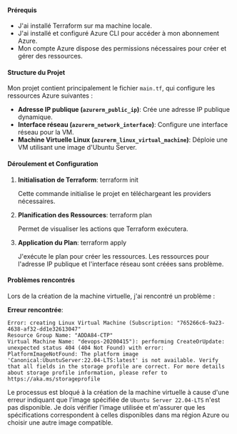 #### Prérequis
- J'ai installé Terraform sur ma machine locale.
- J'ai installé et configuré Azure CLI pour accéder à mon abonnement Azure.
- Mon compte Azure dispose des permissions nécessaires pour créer et gérer des ressources.

#### Structure du Projet
Mon projet contient principalement le fichier `main.tf`, qui configure les ressources Azure suivantes :
- **Adresse IP publique (`azurerm_public_ip`)**: Crée une adresse IP publique dynamique.
- **Interface réseau (`azurerm_network_interface`)**: Configure une interface réseau pour la VM.
- **Machine Virtuelle Linux (`azurerm_linux_virtual_machine`)**: Déploie une VM utilisant une image d'Ubuntu Server.

#### Déroulement et Configuration
1. **Initialisation de Terraform**:
   terraform init

   Cette commande initialise le projet en téléchargeant les providers nécessaires.

2. **Planification des Ressources**:
   terraform plan

   Permet de visualiser les actions que Terraform exécutera.

3. **Application du Plan**:
   terraform apply

   J'exécute le plan pour créer les ressources. Les ressources pour l'adresse IP publique et l'interface réseau sont créées sans problème.

#### Problèmes rencontrés
Lors de la création de la machine virtuelle, j'ai rencontré un problème :

**Erreur rencontrée**:
```plaintext
Error: creating Linux Virtual Machine (Subscription: "765266c6-9a23-4638-af32-dd1e32613047"
Resource Group Name: "ADDA84-CTP"
Virtual Machine Name: "devops-20200415"): performing CreateOrUpdate: unexpected status 404 (404 Not Found) with error: PlatformImageNotFound: The platform image 'Canonical:UbuntuServer:22.04-LTS:latest' is not available. Verify that all fields in the storage profile are correct. For more details about storage profile information, please refer to https://aka.ms/storageprofile
```

Le processus est bloqué à la création de la machine virtuelle à cause d'une erreur indiquant que l'image spécifiée de `Ubuntu Server 22.04-LTS` n'est pas disponible. Je dois vérifier l'image utilisée et m'assurer que les spécifications correspondent à celles disponibles dans ma région Azure ou choisir une autre image compatible.
